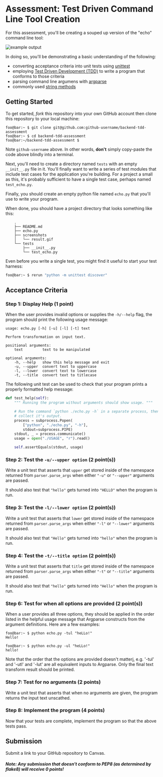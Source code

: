 # Assessment: Test Driven Command Line Tool Creation

For this assessment, you'll be creating a souped up version of the "echo"
command line tool:

![example output](screenshots/result.gif)

In doing so, you'll be demonstrating a basic understanding of the following:

- converting acceptance criteria into unit tests using
  [unittest](https://docs.python.org/2.7/library/unittest.html)
- employing [Test Driven Development (TDD)](https://medium.freecodecamp.org/learning-to-test-with-python-997ace2d8abe) to write a program that conforms to those criteria
- parsing command line argumens with [argparse](https://docs.python.org/2.7/howto/argparse.html#id1)
- commonly used [string methods](https://docs.python.org/2/library/stdtypes.html#string-methods)

## Getting Started
To get started, _fork_ this repository into your own GitHub account then clone
this repository to your local machine:

```console
foo@bar:~ $ git clone git@github.com:github-username/backend-tdd-assessment
foo@bar:~ $ cd backend-tdd-assessment
foo@bar:~/backend-tdd-assessment $
```

Note `github-username` above. In other words, __don't__ simply copy-paste the
code above blindly into a terminal. 

Next, you'll need to create a directory named `tests` with an empty
`__init__.py` file in it. You'll finally want to write a series of test modules
that include test cases for the application you're building. For a project a small as this,
it's probably sufficient to have a single test case, perhaps named `test_echo.py`.

Finally, you should create an empty python file named `echo.py` that you'll
use to write your program.

When done, you should have a project directory that looks something like this:

        .
        ├── README.md
        ├── echo.py
        ├── screenshots
        │   └── result.gif
        └── tests
            ├── __init__.py
            └── test_echo.py

Even before you write a single test, you might find it useful to start your test harness:

```bash
foo@bar:~ $ rerun "python -m unittest discover"
```

## Acceptance Criteria

### Step 1: Display Help (1 point)
When the user provides invalid options or supplies the `-h/--help` flag, the
program should print the following usage message:

    usage: echo.py [-h] [-u] [-l] [-t] text

    Perform transformation on input text.

    positional arguments:
        text         text to be manipulated

    optional arguments:
        -h, --help   show this help message and exit
        -u, --upper  convert text to uppercase
        -l, --lower  convert text to lowercase
        -t, --title  convert text to titlecase

The following unit test can be used to check that your program prints a properly formatted help message:

```python
def test_help(self):
    """ Running the program without arguments should show usage. """

    # Run the command `python ./echo.py -h` in a separate process, then
    # collect it's output.
    process = subprocess.Popen(
        ["python", "./echo.py", "-h"],
        stdout=subprocess.PIPE)
    stdout, _ = process.communicate()
    usage = open("./USAGE", "r").read()

    self.assertEquals(stdout, usage)
```

### Step 2: Test the `-u/--upper option` (2 point(s))
Write a unit test that asserts that `upper` get stored inside of the
namespace returned from `parser.parse_args` when either `"-u"` or `"--upper"`
arguments are passed.

It should also test that `"hello"` gets turned into `"HELLO"` when the
program is run.

### Step 3: Test the `-l/--lower option` (2 point(s))
Write a unit test that asserts that `lower` get stored inside of the
namespace returned from `parser.parse_args` when either `"-l"` or `"--lower"`
arguments are passed.

It should also test that `"Hello"` gets turned into `"hello"` when the
program is run.

### Step 4: Test the `-t/--title option` (2 point(s))
Write a unit test that asserts that `title` get stored inside of the
namespace returned from `parser.parse_args` when either `"-t"` or `"--title"`
arguments are passed.

It should also test that `"hello"` gets turned into `"Hello"` when the
program is run.

### Step 6: Test for when all options are provided (2 point(s))
When a user provides all three options, they should be applied in the order
listed in the helpful usage message that Argparse constructs from the argument definitions. Here are a few examples:

```console
foo@bar:~ $ python echo.py -tul "heLLo!"
Hello!
```

```console
foo@bar:~ $ python echo.py -ul "heLLo!"
hello!
```

Note that the order that the options are provided doesn't matterj, e.g. '-tul' and '-utl' and '-lut' are all equivalent inputs to Argparse.  Only the final text transform result should be printed.

### Step 7: Test for no arguments (2 points)
Write a unit test that asserts that when no arguments are given, the program
returns the input text unscathed.

### Step 8: Implement the program (4 points)
Now that your tests are complete, implement the program so that the above
tests pass.

## Submission

Submit a link to your GitHub repository to Canvas.


#### _Note: Any submission that doesn't conform to PEP8 (as determined by flake8) will receive 0 points!_
